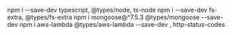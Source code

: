 npm i  --save-dev typescript, @types/node, ts-node
npm i --save-dev fs-extra, @types/fs-extra
npm i mongoose@^7.5.3 @types/mongoose --save-dev
npm i aws-lambda @types/aws-lambda --save-dev , http-status-codes
